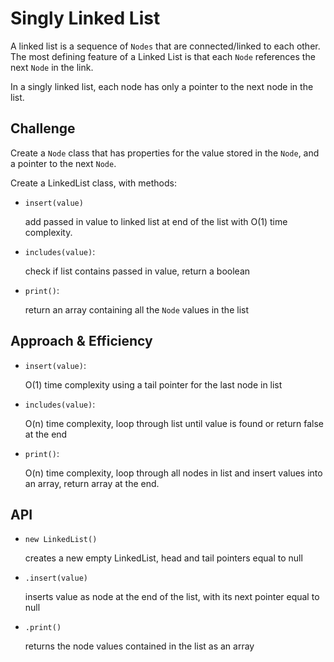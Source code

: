 # Singly Linked List

A linked list is a sequence of `Nodes` that are connected/linked to each other. The most defining feature of a Linked List is that each `Node` references the next `Node` in the link.

In a singly linked list, each node has only a pointer to the next node in the list.

## Challenge
Create a `Node` class that has properties for the value stored in the `Node`, and a pointer to the next `Node`.

Create a LinkedList class, with methods:

 * `insert(value)`

    add passed in value to linked list at end of the list with O(1) time complexity.

 * `includes(value)`:

    check if list contains passed in value, return a boolean

 * `print()`:

    return an array containing all the `Node` values in the list

## Approach & Efficiency

* `insert(value)`: 

    O(1) time complexity using a tail pointer for the last node in list

* `includes(value)`:

    O(n) time complexity, loop through list until value is found or return false at the end

* `print()`:

    O(n) time complexity, loop through all nodes in list and insert values into an array, return array at the end.

## API
<!-- Description of each method publicly available to your Linked List -->

* `new LinkedList()`

    creates a new empty LinkedList, head and tail pointers equal to null

* `.insert(value)`

    inserts value as node at the end of the list, with its next pointer equal to null

* `.print()`

    returns the node values contained in the list as an array